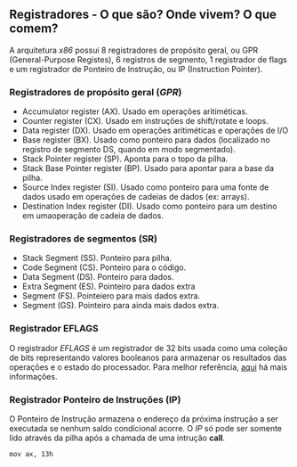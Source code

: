 ## __Registradores__ - O que são? Onde vivem? O que comem? 

A arquitetura _x86_ possui 8 registradores de propósito geral, ou GPR (General-Purpose Registes), 6 registros de segmento, 1 registrador de flags e um registrador de Ponteiro de Instrução, ou IP (Instruction Pointer).

###  Registradores de propósito geral (_GPR_)
* Accumulator register (AX). Usado em operações aritiméticas.
* Counter register (CX). Usado em instruções de shift/rotate e loops.
* Data register (DX). Usado em operações aritiméticas e operações de I/O
* Base register (BX). Usado como ponteiro para dados (localizado no registro de segmento DS, quando em modo segmentado).
* Stack Pointer register (SP). Aponta para o topo da pilha.
* Stack Base Pointer register (BP). Usado para apontar para a base da pilha.
* Source Index register (SI). Usado como ponteiro para uma fonte de dados usado em operações de cadeias de dados (ex: arrays).
* Destination Index register (DI). Usado como ponteiro para um destino em umaoperação de cadeia de dados.

### Registradores de segmentos (SR)

* Stack Segment (SS). Ponteiro para pilha.
* Code Segment (CS). Ponteiro para o código.
* Data Segment (DS). Ponteiro para dados.
* Extra Segment (ES). Pointeiro para dados extra
* Segment (FS). Pointeiero para mais dados extra.
* Segment (GS). Pointeiro para ainda mais dados extra.


###  Registrador EFLAGS

O registrador _EFLAGS_ é um registrador de 32 bits usada como uma coleção de bits representando valores booleanos para armazenar os resultados das operações e o estado do processador. Para melhor referência, [aqui](https://en.wikibooks.org/wiki/X86_Assembly/X86_Architecture#EFLAGS_Register) há mais informações.


###  Registrador Ponteiro de Instruções (IP)

O Ponteiro de Instrução armazena o endereço da próxima instrução a ser executada se nenhum saldo condicional acorre. O _IP_ só pode ser somente lido através da pilha após a chamada de uma intrução __call__.


```assembly
mov ax, 13h
```

